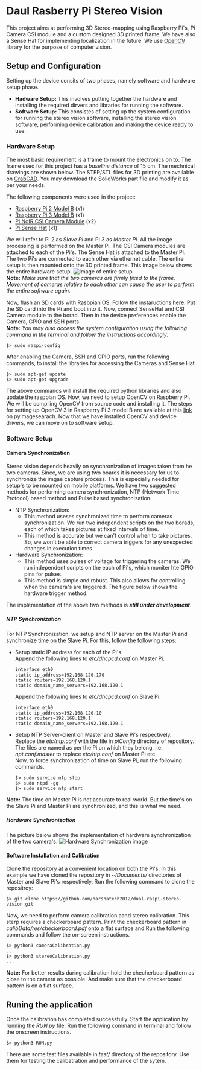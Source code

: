 # Daul Rasberry Pi Stereo Vision
This project aims at performing 3D Stereo-mapping using Raspberry Pi's, Pi Camera CSI module and a custom designed 3D printed frame. We have also a Sense Hat for implementing localization in the future. We use [OpenCV](www.opencv.org) library for the purpose of computer vision.

## Setup and Configuration
Setting up the device consits of two phases, namely software and hardware setup phase. 
* **Hadware Setup:** This involves putting together the hardware and installing the required dirvers and libraries for running the software.
* **Software Setup:** This consistes of setting up the system configuration for running the stereo vision software, installing the stereo vision software, performing device calibration and making the device ready to use.  

### Hardware Setup
The most basic requirement is a frame to mount the electronics on to. The frame used for this project has a _baseline distance_ of 15 cm. The mechnical drawings are shown below. The STEP/STL files for 3D printing are available on [GrabCAD](https://grabcad.com/library/camera-mount-for-stereo-vision-1). You may download the SolidWorks part file and modify it as per your needs.

The following components were used in the project:

* [Raspberry Pi 2 Model B](https://www.raspberrypi.org/products/raspberry-pi-2-model-b/) (x1)
* [Raspberry Pi 3 Model B](https://www.raspberrypi.org/products/raspberry-pi-3-model-b/) (x1)
* [Pi NoIR CSI Camera Module](https://www.raspberrypi.org/products/pi-noir-camera-v2/) (x2)
* [Pi Sense Hat](https://www.raspberrypi.org/products/sense-hat/) (x1)

We will refer to Pi 2 as _Slave Pi_ and Pi 3 as _Master Pi_. All the image processing is performed on the Master Pi. The CSI Camera modules are attached to each of the Pi's. The Sense Hat is attached to the Master Pi. The two Pi's are connected to each other via ethernet cable. The entire setup is then mounted onto the 3D printed frame. This image below shows the entire hardware setup. 
![Image of entire setup][setup-image]  
**Note:** _Make sure that the two cameras are firmly fixed to the frame. Movement of cameras relative to each other can cause the user to perform the entire software again._

Now, flash an SD cards with Rasbpian OS. Follow the instaructions [here](https://www.raspberrypi.org/documentation/installation/installing-images/). Put the SD card into the Pi and boot into it. Now, connect SenseHat and CSI Camera module to the borad. Then in the device preferences enable the Camera, GPIO and SSH ports.  
**Note:** _You may also access the system configuration using the following command in the terminal and follow the instructions accordingly:_
```
$> sudo raspi-config
```    
After enabling the Camera, SSH and GPIO ports, run the following commands, to install the libraries for accessing the Cameras and Sense Hat. 
```
$> sudo apt-get update
$> sudo apt-get upgrade
```
The above commands will install the required python libraries and also update the raspbian OS. Now, we need to setup OpenCV on Raspberry Pi. We will be compiling OpenCV from source code and installing it. The steps for setting up OpenCV 3 in Raspberry Pi 3 model B are available at this [link][PYIMAGESERACH-RPI-OPENCV-SETUP] on pyimagesearach. Now that we have installed OpenCV and device drivers, we can move on to software setup.

### Software Setup

#### Camera Synchronization
Stereo vision depends heavily on synchronization of images taken from he two cameras. Since, we are using two boards it is necessary for us to synchronize the imgae capture process. This is especially needed for setup's to be mounted on mobile platforms. We have two suggested methods for performing camera synchronization, NTP (Network Time Protocol) based method and Pulse based synchronization.  
* NTP Synchronization:
    * This method useses synchronized time to perform cameras synchronization. We run two independent scripts on the two borads, each of which takes pictures at fixed intervals of time. 
    * This method is accurate but we can't control when to take pictures. So, we won't be able to correct camera triggers for any unexpected changes in execution times. 
* Hardware Synchronization:
    * This method uses pulses of voltage for triggering the cameras. We run independent scripts on the each of Pi's, which moniter hte GPIO pins for pulses.
    * This method is simple and robust. This also allows for controlling when the camera's are tirggered. The figure below shows the hardware trigger method.  

The implementation of the above two methods is **_still under development_**.  
##### NTP Synchronization
For NTP Synchronization, we setup and NTP server on the Master Pi and synchronize time on the Slave Pi. For this, follow the following steps:
* Setup static IP address for each of the Pi's.  
    Append the following lines to _etc/dhcpcd.conf_ on Master Pi.
    ```
    interface eth0
    static ip_address=192.168.120.170
    static routers=192.168.120.1
    static domain_name_servers=192.168.120.1
    ```
    Append the following lines to _etc/dhcpcd.conf_ on Slave Pi.
    ```
    interface eth0
    static ip_address=192.168.120.10
    static routers=192.168.120.1
    static domain_name_servers=192.168.120.1
    ```
* Setup NTP Server-client on Master and Slave Pi's respectively.  
    Replace the _etc/ntp.conf_ with the file in _piConfig_ directory of repository. The files are named as per the Pi on which they belong, i.e. _npt.conf.master_ to replace _etc/ntp.conf_ on Master Pi etc.  
    Now, to force synchronization of time on Slave Pi, run the following commands.
    ```
    $> sudo service ntp stop
    $> sudo ntpd -gq
    $> sudo service ntp start
    ```

**Note:** The time on Master Pi is not accurate to real world. But the time's on the Slave Pi and Master Pi are synchronized, and this is what we need.

##### Hardware Synchronization
The picture below shows the implementation of hardware synchronization of the two camera's. 
![Hardware Synchronization image][hardware-sync]  

#### Software Installation and Calibration
Clone the repository at a convenient location on both the Pi's. In this example we have cloned the repository in _~/Documents/_ directories of Master and Slave Pi's respectively. Run the following command to clone the repositroy:
```
$> git clone https://github.com/harshatech2012/dual-raspi-stereo-vision.git
```
Now, we need to perform camera calibration aand stereo calibration. This sterp requires a checkerboard pattern. Print the checkerboard pattern in _calibData/res/checkerboard.pdf_ onto a flat surface and Run the following commands and follow the on-screen instructions.
```
$> python3 cameraCalibration.py
...
$> python3 stereoCalibration.py
...
```
**Note:** For better results during calibration hold the checherboard pattern as close to the camera as possible. And make sure that the checkerboard pattern is on a flat surface.  

## Runing the application
Once the calibration has completed successfully. Start the application by running the _RUN.py_ file. Run the following command in terminal and follow the onscreen instructions.
```
$> python3 RUN.py
```

There are some test files available in _test/_ directory of the repository. Use them for testing the calibatration and performance of the sytem.



[PYIMAGESERACH-RPI-OPENCV-SETUP]: http://www.pyimagesearch.com/2016/04/18/install-guide-raspberry-pi-3-raspbian-jessie-opencv-3/

[setup-image]: https://github.com/harshatech2012/common-res/blob/master/readme_dump/DRSV_setup_image.jpg

[hardware-sync]: https://github.com/harshatech2012/common-res/blob/master/readme_dump/DRSV_hardware_trigger.png
